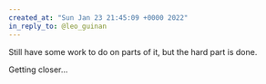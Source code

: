 ```yaml
---
created_at: "Sun Jan 23 21:45:09 +0000 2022"
in_reply_to: @leo_guinan
---
```


Still have some work to do on parts of it, but the hard part is done. 

Getting closer...
